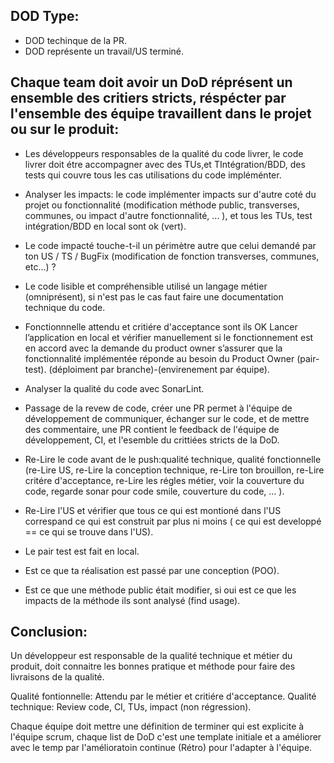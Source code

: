 ## DOD Type:
- DOD techinque de la PR.
- DOD représente un travail/US terminé.



## Chaque team doit avoir un DoD réprésent un ensemble des critiers stricts, réspécter par l'ensemble des équipe travaillent dans le projet ou sur le produit:

- Les développeurs responsables de la qualité du code livrer, le code livrer doit étre accompagner avec des TUs,et TIntégration/BDD, des tests qui couvre tous les cas utilisations du code impléménter.
- Analyser les impacts: le code implémenter impacts sur d'autre coté du projet ou fonctionnalité (modification méthode public, transverses, communes, ou impact d'autre fonctionnalité, ... ), et tous les TUs, test intégration/BDD en local sont ok (vert).
- Le code impacté touche-t-il un périmètre autre que celui demandé par ton US / TS / BugFix (modification de fonction transverses, communes, etc...) ?

- Le code lisible et compréhensible utilisé un langage métier (omniprésent), si n'est pas le cas faut faire une documentation technique du code.
- Fonctionnnelle attendu et critiére d'acceptance sont ils OK 
Lancer l’application en local et vérifier manuellement si le fonctionnement est en accord avec la demande du product owner
	s’assurer que la fonctionnalité implémentée réponde au besoin du Product Owner (pair-test). (déploiment par branche)-(envirenement par équipe).
- Analyser la qualité du code avec SonarLint.
- Passage de la revew de code, créer une PR permet à l'équipe de développement de communiquer, échanger sur le code, et de mettre des commentaire, une PR contient le feedback de l'équipe de développement, CI, et l'esemble du crittiées stricts de la DoD.

- Re-Lire le code avant de le push:qualité technique, qualité fonctionnelle (re-Lire US, re-Lire la conception technique, re-Lire ton brouillon, re-Lire critére d'acceptance, re-Lire les régles métier, voir la couverture du code, regarde sonar pour code smile, couverture du code, ... ).

- Re-Lire l'US et vérifier que tous ce qui est montioné dans l'US correspand ce qui est construit par plus ni moins ( ce qui est developpé == ce qui se trouve dans l'US).
- Le pair test est fait en local.
- Est ce que ta réalisation est passé par une conception (POO).
- Est ce que une méthode public était modifier, si oui est ce que les impacts de la méthode ils sont analysé (find usage).

## Conclusion:
Un développeur est responsable de la qualité technique et métier du produit, doit connaitre les bonnes pratique et méthode pour faire des livraisons de la qualité.

Qualité fontionnelle: Attendu par le métier et critiére d'acceptance.
Qualité technique: Review code, CI, TUs, impact (non régression).

Chaque équipe doit mettre une définition de terminer qui est explicite à l'équipe scrum, chaque list de DoD c'est une template initiale et a améliorer avec le temp par l'amélioratoin continue (Rétro) pour l'adapter à l'équipe.
